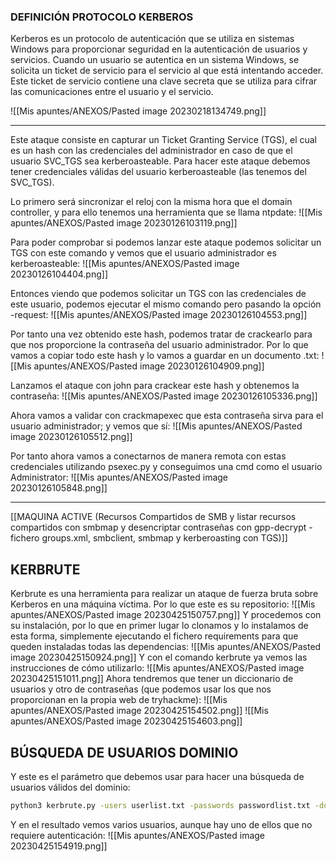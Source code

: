 ### **DEFINICIÓN PROTOCOLO KERBEROS**

Kerberos es un protocolo de autenticación que se utiliza en sistemas Windows para proporcionar seguridad en la autenticación de usuarios y servicios. Cuando un usuario se autentica en un sistema Windows, se solicita un ticket de servicio para el servicio al que está intentando acceder. Este ticket de servicio contiene una clave secreta que se utiliza para cifrar las comunicaciones entre el usuario y el servicio.

![[Mis apuntes/ANEXOS/Pasted image 20230218134749.png]]

---

Este ataque consiste en capturar un Ticket Granting Service (TGS), el cual es un hash con las credenciales del administrador en caso de que el usuario SVC_TGS sea kerberoasteable. Para hacer este ataque debemos tener credenciales válidas del usuario kerberoasteable (las tenemos del SVC_TGS).

Lo primero será sincronizar el reloj con la misma hora que el domain controller, y para ello tenemos una herramienta que se llama ntpdate:
![[Mis apuntes/ANEXOS/Pasted image 20230126103119.png]]

Para poder comprobar si podemos lanzar este ataque podemos solicitar un TGS con este comando y vemos que el usuario administrador es kerberoasteable:
![[Mis apuntes/ANEXOS/Pasted image 20230126104404.png]]

Entonces viendo que podemos solicitar un TGS con las credenciales de este usuario, podemos ejecutar el mismo comando pero pasando la opción -request:
![[Mis apuntes/ANEXOS/Pasted image 20230126104553.png]]

Por tanto una vez obtenido este hash, podemos tratar de crackearlo para que nos proporcione la contraseña del usuario administrador. Por lo que vamos a copiar todo este hash y lo vamos a guardar en un documento .txt:
![[Mis apuntes/ANEXOS/Pasted image 20230126104909.png]]

Lanzamos el ataque con john para crackear este hash y obtenemos la contraseña:
![[Mis apuntes/ANEXOS/Pasted image 20230126105336.png]]

Ahora vamos a validar con crackmapexec que esta contraseña sirva para el usuario administrador; y vemos que sí:
![[Mis apuntes/ANEXOS/Pasted image 20230126105512.png]]

Por tanto ahora vamos a conectarnos de manera remota con estas credenciales utilizando psexec.py y conseguimos una cmd como el usuario Administrator:
![[Mis apuntes/ANEXOS/Pasted image 20230126105848.png]]

----------------------------

[[MAQUINA ACTIVE (Recursos Compartidos de SMB y listar recursos compartidos con smbmap y desencriptar contraseñas con gpp-decrypt - fichero groups.xml, smbclient, smbmap y kerberoasting con TGS)]]

## KERBRUTE

Kerbrute es una herramienta para realizar un ataque de fuerza bruta sobre Kerberos en una máquina víctima. Por lo que este es su repositorio:
![[Mis apuntes/ANEXOS/Pasted image 20230425150757.png]]
Y procedemos con su instalación, por lo que en primer lugar lo clonamos y lo instalamos de esta forma, simplemente ejecutando el fichero requirements para que queden instaladas todas las dependencias:
![[Mis apuntes/ANEXOS/Pasted image 20230425150924.png]]
Y con el comando kerbrute ya vemos las instrucciones de cómo utilizarlo:
![[Mis apuntes/ANEXOS/Pasted image 20230425151011.png]]
Ahora tendremos que tener un diccionario de usuarios y otro de contraseñas (que podemos usar los que nos proporcionan en la propia web de tryhackme):
![[Mis apuntes/ANEXOS/Pasted image 20230425154502.png]]
![[Mis apuntes/ANEXOS/Pasted image 20230425154603.png]]
## **BÚSQUEDA DE USUARIOS DOMINIO**
Y este es el parámetro que debemos usar para hacer una búsqueda de usuarios válidos del dominio:
```bash
python3 kerbrute.py -users userlist.txt -passwords passwordlist.txt -domain spookysec.local -t 100
```
Y en el resultado vemos varios usuarios, aunque hay uno de ellos que no requiere autenticación:
![[Mis apuntes/ANEXOS/Pasted image 20230425154919.png]]
